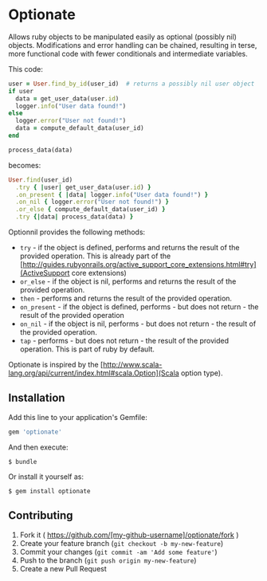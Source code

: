 # Optionate

Allows ruby objects to be manipulated easily as optional (possibly nil) objects. Modifications and
error handling can be chained, resulting in terse, more functional code with fewer conditionals
and intermediate variables.

This code:

```ruby
user = User.find_by_id(user_id)  # returns a possibly nil user object
if user
  data = get_user_data(user.id)
  logger.info("User data found!")
else
  logger.error("User not found!")
  data = compute_default_data(user_id)
end

process_data(data)
```

becomes:

```ruby
User.find(user_id)
  .try { |user| get_user_data(user.id) }
  .on_present { |data| logger.info("User data found!") }
  .on_nil { logger.error("User not found!") }
  .or_else { compute_default_data(user_id) }
  .try {|data| process_data(data) }
```


Optionnil provides the following methods:

* `try` - if the object is defined, performs and returns the result of the provided operation. This is already part of
  the [http://guides.rubyonrails.org/active_support_core_extensions.html#try](ActiveSupport core extensions)
* `or_else` - if the object is nil, performs and returns the result of the provided operation.
* `then` - performs and returns the result of the provided operation.
* `on_present` - if the object is defined, performs - but does not return - the result of the provided operation
* `on_nil` - if the object is nil, performs - but does not return - the result of the provided operation.
* `tap` - performs - but does not return - the result of the provided operation. This is part of ruby by default.

Optionate is inspired by the [http://www.scala-lang.org/api/current/index.html#scala.Option](Scala option type).

## Installation

Add this line to your application's Gemfile:

```ruby
gem 'optionate'
```

And then execute:

    $ bundle

Or install it yourself as:

    $ gem install optionate

## Contributing

1. Fork it ( https://github.com/[my-github-username]/optionate/fork )
2. Create your feature branch (`git checkout -b my-new-feature`)
3. Commit your changes (`git commit -am 'Add some feature'`)
4. Push to the branch (`git push origin my-new-feature`)
5. Create a new Pull Request
